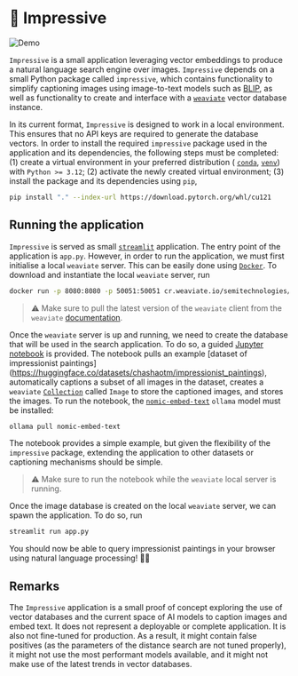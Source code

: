 # 🎨 Impressive

![Demo](./assets/demo.gif)

`Impressive` is a small application leveraging vector embeddings to produce a natural language
search engine over images. `Impressive` depends on a small Python package called `impressive`, which
contains functionality to simplify captioning images using image-to-text models such as
[BLIP](https://huggingface.co/Salesforce/blip-image-captioning-base), as well as functionality to
create and interface with a [`weaviate`](https://weaviate.io/developers/weaviate/client-libraries)
vector database instance.

In its current format, `Impressive` is designed to work in a local environment. This ensures that no
API keys are required to generate the database vectors. In order to install the required
`impressive` package used in the application and its dependencies, the following steps must be
completed: (1) create a virtual environment in your preferred distribution (
[`conda`](https://conda.io/projects/conda/en/latest/user-guide/getting-started.html),
[`venv`](https://docs.python.org/3/library/venv.html)) with `Python >= 3.12`; (2) activate the newly
created virtual environment; (3) install the package and its dependencies using `pip`,

```bash
pip install "." --index-url https://download.pytorch.org/whl/cu121
```

## Running the application

`Impressive` is served as small [`streamlit`](https://streamlit.io/) application. The entry point of
the application is `app.py`. However, in order to run the application, we must first initialise a
local `weaviate` server. This can be easily done using [`Docker`](https://www.docker.com/). To
download and instantiate the local `weaviate` server, run

```bash
docker run -p 8080:8080 -p 50051:50051 cr.weaviate.io/semitechnologies/weaviate:1.25.4
```

> ⚠ Make sure to pull the latest version of the `weaviate` client from the `weaviate` 
[documentation](https://weaviate.io/developers/weaviate/installation/docker-compose).

Once the `weaviate` server is up and running, we need to create the database that will be used in
the search application. To do so, a guided [Jupyter notebook](./scripts/create_database.ipynb) is
provided. The notebook pulls an example [dataset of impressionist paintings]
(https://huggingface.co/datasets/chashaotm/impressionist_paintings), automatically captions a subset
of all images in the dataset, creates a `weaviate`
[`Collection`](https://weaviate.io/developers/weaviate/manage-data/collections) called `Image` to
store the captioned images, and stores the images. To run the notebook, the 
[`nomic-embed-text`](https://ollama.com/library/nomic-embed-text) `ollama` model must be installed:

```bash
ollama pull nomic-embed-text
```

The notebook provides a simple example, but given the flexibility of the `impressive` package,
extending the application to other datasets or captioning mechanisms should be simple.

> ⚠ Make sure to run the notebook while the `weaviate` local server is running.

Once the image database is created on the local `weaviate` server, we can spawn the application. To
do so, run

```bash
streamlit run app.py
```

You should now be able to query impressionist paintings in your browser using natural language
processing! 🚀🚀

## Remarks

The `Impressive` application is a small proof of concept exploring the use of vector databases and
the current space of AI models to caption images and embed text. It does not represent a deployable
or complete application. It is also not fine-tuned for production. As a result, it might contain
false positives (as the parameters of the distance search are not tuned properly), it might not use
the most performant models available, and it might not make use of the latest trends in vector
databases.
